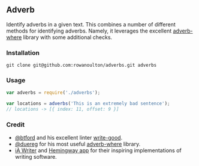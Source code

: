 Adverb
-

Identify adverbs in a given text. This combines a number of different methods for identifying adverbs. Namely, it leverages the excellent [adverb-where](https://github.com/duereg/adverb-where) library with some additional checks.

### Installation

	git clone git@github.com:rowanoulton/adverbs.git adverbs

### Usage

```js
var adverbs = require('./adverbs');

var locations = adverbs('This is an extremely bad sentence');
// locations -> [{ index: 11, offset: 9 }]
```

### Credit

- [@btford](https://github.com/btford) and his excellent linter [write-good](https://github.com/btford/write-good).
- [@duereg](https://github.com/duereg) for his most useful [adverb-where](https://github.com/duereg/adverb-where) library.
- [iA Writer](https://ia.net/writer/mac/) and [Hemingway app](http://www.hemingwayapp.com/) for their inspiring implementations of writing software.